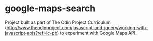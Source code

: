 # google-maps-search

Project built as part of The Odin Project Curriculum (http://www.theodinproject.com/javascript-and-jquery/working-with-javascript-apis?ref=lc-pb) to experiment with Google Maps API.

